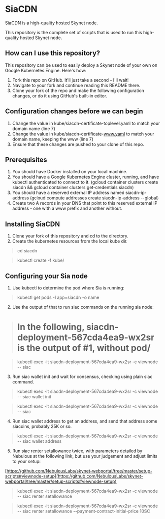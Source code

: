 # SiaCDN

SiaCDN is a high-quality hosted Skynet node.

This repository is the complete set of scripts that is used to run this high-quality hosted Skynet node.

## How can I use this repository?

This repository can be used to easily deploy a Skynet node of your own on Google Kubernetes Engine. Here's how:

1. Fork this repo on GitHub. It'll just take a second - I'll wait!
2. Navigate to your fork and continue reading this README there.
3. Clone your fork of the repo and make the following configuration changes, or do it using GitHub's built-in editor.


## Configuration changes before we can begin

1. Change the value in kube/siacdn-certificate-toplevel.yaml to match your domain name (line 7)
2. Change the value in kube/siacdn-certificate-www.yaml to match your domain name, keeping the www (line 7)
3. Ensure that these changes are pushed to your clone of this repo.


## Prerequisites

1. You should have Docker installed on your local machine.
2. You should have a Google Kubernetes Engine cluster, running, and have kubectl authenticated to connect to it. (gcloud container clusters create siacdn && gcloud container clusters get-credentials siacdn)
3. You should have a reserved external IP address named siacdn-ip-address (gcloud compute addresses create siacdn-ip-address --global)
4. Create two A records in your DNS that point to this reserved external IP address - one with a www prefix and another without.


## Installing SiaCDN

1. Clone your fork of this repository and cd to the directory.
2. Create the kubernetes resources from the local kube dir.

> cd siacdn

> kubectl create -f kube/


## Configuring your Sia node

1. Use kubectl to determine the pod where Sia is running:

> kubectl get pods -l app=siacdn -o name

2. Use the output of that to run siac commands on the running sia node:

> # In the following, siacdn-deployment-567cda4ea9-wx2sr is the output of #1, without pod/

> kubectl exec -it siacdn-deployment-567cda4ea9-wx2sr -c viewnode -- siac

3. Run siac wallet init and wait for consensus, checking using plain siac command.

> kubectl exec -it siacdn-deployment-567cda4ea9-wx2sr -c viewnode -- siac wallet init

> kubectl exec -it siacdn-deployment-567cda4ea9-wx2sr -c viewnode -- siac

4. Run siac wallet address to get an address, and send that address some siacoins, probably 25K or so.

> kubectl exec -it siacdn-deployment-567cda4ea9-wx2sr -c viewnode -- siac wallet address

5. Run siac renter setallowance twice, with parameters detailed by Nebulous at the following link, but use your judgement and adjust limits to your setup:

[https://github.com/NebulousLabs/skynet-webportal/tree/master/setup-scripts#viewnode-setup](https://github.com/NebulousLabs/skynet-webportal/tree/master/setup-scripts#viewnode-setup)

> kubectl exec -it siacdn-deployment-567cda4ea9-wx2sr -c viewnode -- siac renter setallowance

> kubectl exec -it siacdn-deployment-567cda4ea9-wx2sr -c viewnode -- siac renter setallowance --payment-contract-initial-price 10SC
